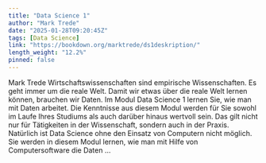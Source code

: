 ```yaml
---
title: "Data Science 1"
author: "Mark Trede"
date: "2025-01-28T09:20:45Z"
tags: [Data Science]
link: "https://bookdown.org/marktrede/ds1deskription/"
length_weight: "12.2%"
pinned: false
---
```


Mark Trede Wirtschaftswissenschaften sind empirische Wissenschaften. Es geht immer um die reale Welt. Damit wir etwas über die reale Welt lernen können, brauchen wir Daten. Im Modul Data Science 1 lernen Sie, wie man mit Daten arbeitet. Die Kenntnisse aus diesem Modul werden für Sie sowohl im Laufe Ihres Studiums als auch darüber hinaus wertvoll sein. Das gilt nicht nur für Tätigkeiten in der Wissenschaft, sondern auch in der Praxis. Natürlich ist Data Science ohne den Einsatz von Computern nicht möglich. Sie werden in diesem Modul lernen, wie man mit Hilfe von Computersoftware die Daten ...
